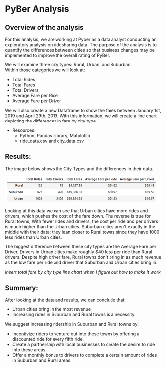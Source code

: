 # PyBer Analysis

## Overview of the analysis

For this analysis, we are working at Pyber as a data analyst conducting an exploratory analysis on ridesharing data. The purpose of the analysis is to quantify the differences between cities so that business changes may be implemented to improve the overall rating of PyBer. 

We will examine three city types: Rural, Urban, and Suburban.  
Within those categories we will look at:
  - Total Rides
  - Total Fares
  - Total Drivers
  - Average Fare per Ride
  - Average Fare per Driver

We will also create a new Dataframe to show the fares between January 1st, 2019 and April 29th, 2019. With this information, we will create a line chart depicting the differences in fare by city type.
 
- Resources:
  - Python, Pandas Library, Matplotlib
  - ride_data.csv and city_data.csv
  
 
## Results: 
The image below shows the City Types and the differences in their data. 

<p align="center">
    <img src=pyber_summary_screenshot.png> 
</p>

Looking at this data we can see that Urban cities have more rides and drivers, which pushes the cost of the fare down. The reverse is true for Rural towns; With fewer rides and drivers, the cost per ride and per drivers is much higher than the Urban cities. Suburban cities aren't exactly in the middle with their data; they lean closer to Rural towns since they have 1000 less rides than Urban cities. 

The biggest difference between these city types are the  Average Fare per Driver. Drivers in Urban cities make roughly $40 less per ride than Rural drivers. Despite high driver fare, Rural towns don't bring in as much revenue as the low fare per ride and driver that Suburban and Urban cities bring in. 

*insert total fare by city type line chart when I figure out how to make it work*

## Summary: 
After looking at the data and results, we can conclude that:
  - Urban cities bring in the most revenue
  - Increasing rides in Suburban and Rural towns is a necessity.

We suggest increasing ridership in Suburban and Rural towns by:
  - Incentivize riders to venture out into these towns by offering a discounted ride for every fifth ride.
  - Create a partnership with local businesses to create the desire to ride into these areas.
  - Offer a monthly bonus to drivers to complete a certain amount of rides in Suburban and Rural areas. 

